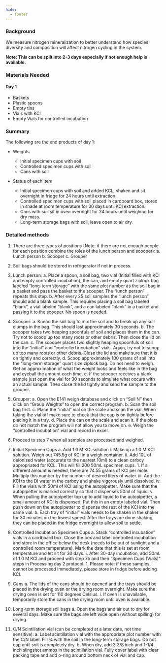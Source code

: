 ```yaml
---
hide:
  - footer
---
```


### Background 
We measure nitrogen mineralization to better understand how species diversity and composition will affect nitrogen cycling in the system. 

**Note: This can be split into  2-3 days especially if not enough help is available.**

### Materials Needed
#### Day 1
- Baskets						
- Plastic spoons
- Empty tins 						
- Vials with KCl
- Empty Vials for controlled incubation

### Summary
The following are the end products of day 1:  

- Weights  
    - Initial specimen cups with soil  
    - Controlled specimen cups with soil  
    - Cans with soil  

- Status of each item
    - Initial specimen cups with soil and added KCL, shaken and sit overnight in fridge for 24 hours until extraction.
    - Controlled specimen cups with soil placed in cardboard box, stored in shade at room temperature for 30 days until KCl extraction.
    - Cans with soil sit in oven overnight for 24 hours until weighing for dry mass.
    - Long-term storage bags with soil, leave open to air dry.

### Detailed methods
1)	There are three types of positions (Note: if there are not enough people for each position combine the roles of the lunch person and scooper): 
    a.	Lunch person
    b.	Scooper
    c.	Grouper

2)	Soil bags should be stored in refrigerator if not in process.

3)	Lunch person:
    a.	Place a spoon, a soil bag, two vial (Initial filled with KCl and empty controlled incubation), the can, and empty quart ziplock bag labeled “long-term storage” with the same plot number as the soil bag in a basket and pass the basket to the scooper. The “lunch person” repeats this step.
    b.	After every 25 soil samples the “lunch person” should add a blank sample. This requires placing a soil bag labeled “blank”, a vial labeled “blank”, and a can labeled “blank” in a basket and passing it to the scooper. No spoon is needed.

4)	Scooper:
    a.	Knead the soil bag to mix the soil and to break up any soil clumps in the bag. This should last approximately 30 seconds. 
    b.	The scooper takes two heaping spoonfuls of soil and places them in the can. Try not to scoop up too many roots or other debris. Then close the lid on the can.
    c.	The scooper places two slightly heaping spoonfuls of soil into the “initial” and “controlled incubation” vials. Again, try not to scoop up too many roots or other debris. Close the lid and make sure that it is on tightly and correctly.
    d.	Scoop approximately 100 grams of soil into the “long-term storage” quart size ziplock bag. Do not need to weigh. Get an approximation of what the weight looks and feels like in the bag and eyeball the amount each time.
    e.	If the scooper receives a blank sample just open the vial for 30 seconds to simulate what occurs with an actual sample. Then close the lid tightly and send the sample to the grouper.

5)	Grouper:
    a.	Open the E141 weigh database and click on “Soil N” then click on “Group Weights” to open the correct program. 
    b.	Scan the soil bag first.
    c.	Place the “initial” vial on the scale and scan the vial. When taking the vial off make sure to check that the cap is on tightly before placing it in a tray.
    d.	Place the can on the scale and scan it. If the plots do not match the program will not allow you to move on. 
    e.	Weigh the “controlled incubation” vial and record in excel.

6)	Proceed to step 7 when all samples are processed and weighed.

7)	Initial Specimen Cups
    a.	Add 1.0 M KCl solution
        i.	Make up a 1.0 M KCl solution. Weigh out 745.5g of KCl in a weigh container. 
        ii.	Add 10L of deionized water (accurate to the nearest 10ml) to a clean carboy appropriated for KCL. This will fill 200 50mL specimen cups.
            1.	If a different amount is needed, there are 74.55 grams of KCl per mole. Multiply this number by the number of desired liters of water.
        iii.	Add the KCl to the DI water in the carboy and shake vigorously until dissolved.
        iv.	Fill the vials with 50ml of KCl using the autopipetter. Make sure that the autopipetter is marked correctly so that it dispenses 50ml of liquid.
        v.	When pulling the autopipetter top up to add liquid to the autopipetter, a small amount of KCl is dispensed. Put this in an empty labeled vial. Then push down on the autopipetter to dispense the rest of the KCl into the same vial. 
    b.	Each tray of “initial” vials needs to be shaken in the shaker for 30 minutes on the lowest speed. After the trays are done shaking, they can be placed in the fridge overnight to allow soil to settle.

8)	Controlled Incubation Specimen Cups
    a.	Stack “controlled incubation” vials in a cardboard box. Close the box and label controlled incubation and store in the office below the desk (needs to be out of sunlight and a controlled room temperature). Mark the date that this is set at room temperature and let sit for 30 days. 
        i.	After 30-day incubation, add 50mL of 1.0 M KCl and proceed with step 7b and then “Specimen Cups (Vials)” steps in Processing day 2 protocol.
            1. Please note: if these samples, cannot be processed immediately, please store in fridge before adding KCl.

9)	Cans
    a.	The lids of the cans should be opened and the trays should be placed in the drying oven or the drying room overnight. Make sure the drying oven is set for 110 degrees Celsius.
        i.	If oven is unavailable, temporarily store the cans in the drying room until oven is available.

10)	Long-term storage soil bags
    a.	Open the bags and air out to dry for several days. Make sure the bags are left wide open (without spilling) for drying.

11)	C/N Scintillation vial (can be completed at a later date, not time sensitive):
    a.	Label scintillation vial with the appropriate plot number with the C/N label. Fill ¾ with the soil in the long-term storage bags. Do not cap until soil is completely dry.
    b.	When dry, add 3 3/8 inch and 1-1/4 inch slingshot ammos in the scintillation vial. Fully cover label with clear packing tape and add o-ring around bottom neck of vial and cap.

